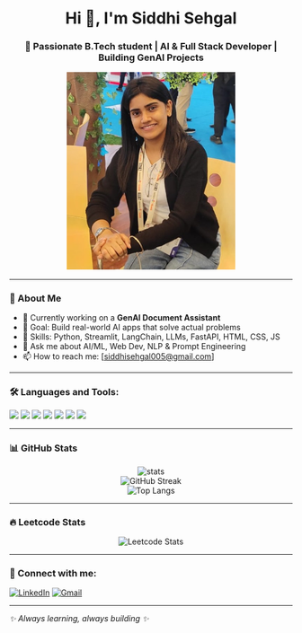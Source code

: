 

<!--
**Siddhi-Sehgal23/Siddhi-Sehgal23** is a ✨ _special_ ✨ repository because its `README.md` (this file) appears on your GitHub profile.

Here are some ideas to get you started:


- 🔭 I’m currently working on ...
- 🌱 I’m currently learning ...
- 👯 I’m looking to collaborate on ...
- 🤔 I’m looking for help with ...
- 💬 Ask me about ...
- 📫 How to reach me: ...
- 😄 Pronouns: ...
- ⚡ Fun fact: ...
-->
<h1 align="center">Hi 👋, I'm Siddhi Sehgal</h1>
<h3 align="center">🚀 Passionate B.Tech student | AI & Full Stack Developer | Building GenAI Projects</h3>

<p align="center">
  <img src="https://github.com/Siddhi-Sehgal23/Siddhi-Sehgal23/blob/main/WhatsApp%20Image%202025-07-14%20at%202.46.42%20PM.jpeg?raw=true" alt="My Photo" width="300"/>
</p>

---

### 🚀 About Me


- 🔭 Currently working on a **GenAI Document Assistant**  
- 🎯 Goal: Build real-world AI apps that solve actual problems  
- 🧠 Skills: Python, Streamlit, LangChain, LLMs, FastAPI, HTML, CSS, JS   
- 💬 Ask me about AI/ML, Web Dev, NLP & Prompt Engineering  
- 📫 How to reach me: [siddhisehgal005@gmail.com]  
 

---

### 🛠️ Languages and Tools:

<p>
  <img src="https://img.shields.io/badge/Python-3776AB?style=for-the-badge&logo=python&logoColor=white"/>
  <img src="https://img.shields.io/badge/Streamlit-FF4B4B?style=for-the-badge&logo=streamlit&logoColor=white"/>
  <img src="https://img.shields.io/badge/FastAPI-005571?style=for-the-badge&logo=fastapi"/>
  <img src="https://img.shields.io/badge/GitHub-181717?style=for-the-badge&logo=github"/>
  <img src="https://img.shields.io/badge/HTML5-E34F26?style=for-the-badge&logo=html5&logoColor=white"/>
  <img src="https://img.shields.io/badge/CSS3-1572B6?style=for-the-badge&logo=css3&logoColor=white"/>
  <img src="https://img.shields.io/badge/JavaScript-F7DF1E?style=for-the-badge&logo=javascript&logoColor=black"/>
</p>

---

### 📊 GitHub Stats

<p align="center">
  <img src="https://github-readme-stats.vercel.app/api?username=siddhisehgal&show_icons=true&theme=radical" alt="stats" />
  <br/>
  <img src="https://streak-stats.demolab.com/?user=siddhisehgal&theme=radical" alt="GitHub Streak" />
  <br/>
  <img src="https://github-readme-stats.vercel.app/api/top-langs/?username=siddhisehgal&layout=compact&theme=radical" alt="Top Langs" />
</p>

---

### 🔥 Leetcode Stats

<p align="center">
  <img src="https://leetcard.jacoblin.cool/siddhisehgal?theme=dark&font=Karma" alt="Leetcode Stats" />
</p>

---

### 📎 Connect with me:

[![LinkedIn](https://img.shields.io/badge/LinkedIn-blue?style=flat&logo=linkedin&labelColor=blue)](https://www.linkedin.com/in/siddhi-sehgal-009576276/)
[![Gmail](https://img.shields.io/badge/Gmail-red?style=flat&logo=gmail&labelColor=red)](mailto:siddhisehgal00@gmail.com)

---

*✨ Always learning, always building ✨*
